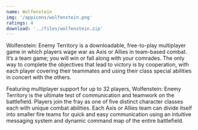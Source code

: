 ```yaml
---
name: Wolfenstein
img: '/appicons/wolfenstein.png'
ratings: 4
download: '../files/wolfenstein.zip'
---
```


Wolfenstein: Enemy Territory is a downloadable, free-to-play multiplayer game in which players wage war as Axis or Allies in team-based combat. It’s a team game; you will win or fall along with your comrades. The only way to complete the objectives that lead to victory is by cooperation, with each player covering their teammates and using their class special abilities in concert with the others.

Featuring multiplayer support for up to 32 players, Wolfenstein: Enemy Territory is the ultimate test of communication and teamwork on the battlefield. Players join the fray as one of five distinct character classes each with unique combat abilities. Each Axis or Allies team can divide itself into smaller fire teams for quick and easy communication using an intuitive messaging system and dynamic command map of the entire battlefield.
